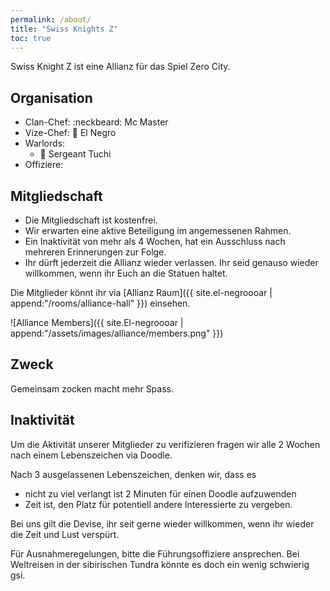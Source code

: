 ```yaml
---
permalink: /about/
title: "Swiss Knights Z"
toc: true
---
```


Swiss Knight Z ist eine Allianz für das Spiel Zero City.

## Organisation

- Clan-Chef: :neckbeard: Mc Master
- Vize-Chef: :cop: El Negro
- Warlords:
  - :punch: Sergeant Tuchi
- Offiziere:


## Mitgliedschaft

- Die Mitgliedschaft ist kostenfrei.
- Wir erwarten eine aktive Beteiligung im angemessenen Rahmen.
- Ein Inaktivität von mehr als 4 Wochen, hat ein Ausschluss nach mehreren Erinnerungen zur Folge.
- Ihr dürft jederzeit die Allianz wieder verlassen. Ihr seid genauso wieder willkommen, wenn ihr Euch an die Statuen haltet.

Die Mitglieder könnt ihr via [Allianz Raum]({{ site.el-negroooar | append:"/rooms/alliance-hall" }}) einsehen.

![Alliance Members]({{ site.El-negroooar | append:"/assets/images/alliance/members.png" }})

## Zweck

Gemeinsam zocken macht mehr Spass.

## Inaktivität

Um die Aktivität unserer Mitglieder zu verifizieren fragen wir alle 2 Wochen nach einem Lebenszeichen via Doodle.

Nach 3 ausgelassenen Lebenszeichen, denken wir, dass es

- nicht zu viel verlangt ist 2 Minuten für einen Doodle aufzuwenden
- Zeit ist, den Platz für potentiell andere Interessierte zu vergeben.

Bei uns gilt die Devise, ihr seit gerne wieder willkommen, wenn ihr wieder die Zeit und Lust verspürt.

Für Ausnahmeregelungen, bitte die Führungsoffiziere ansprechen. Bei Weltreisen in der sibirischen Tundra könnte es doch ein wenig schwierig gsi.
